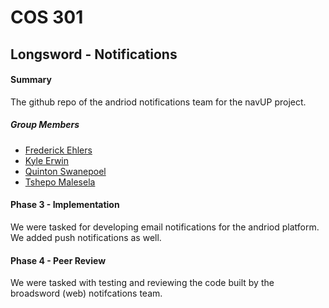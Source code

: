 # COS 301
## Longsword - Notifications

#### Summary 
The github repo of the andriod notifications team for the navUP project.
##### Group Members
* [Frederick Ehlers]
* [Kyle Erwin]
* [Quinton Swanepoel]
* [Tshepo Malesela] 

#### Phase 3 - Implementation
We were tasked for developing email notifications for the andriod platform. We added push notifications as well. 

#### Phase 4 - Peer Review 
We were tasked with testing and reviewing the code built by the broadsword (web) notifcations team. 


   [Quinton Swanepoel]: <https://github.com/Quin10>
   [Kyle Erwin]: <https://github.com/KyleErwin>
   [Tshepo Malesela]: <https://github.com/TshepoMalesela>
   [Frederick Ehlers]: https://github.com/FredJEhlers>\